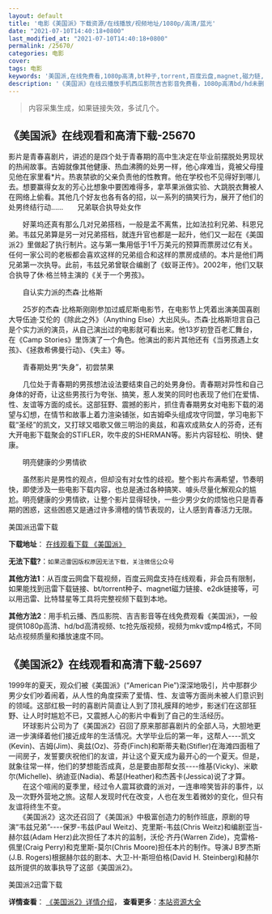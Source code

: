 ```yaml
---
layout: default
title: '电影《美国派》下载资源/在线播放/视频地址/1080p/高清/蓝光'
date: "2021-07-10T14:40:18+0800"
last_modified_at: "2021-07-10T14:40:18+0800"
permalink: /25670/
categories: 电影
cover:
tags: 电影
keywords: '美国派,在线免费看,1080p高清,bt种子,torrent,百度云盘,magnet,磁力链,迅雷下载资源'
description: '《美国派》在线云播放手机西瓜影院吉吉影音免费看，1080p高清bd/hd未删减完整版和tc抢先枪版，mkv/mp4格式，附带bt/torrent种子、magnet/磁力链、百度云盘、网盘资源迅雷下载链接'
---
```


>内容采集生成，如果链接失效，多试几个。


## 《美国派》在线观看和高清下载-25670

影片是青春喜剧片，讲述的是四个处于青春期的高中生决定在毕业前摆脱处男现状的热闹故事。吉姆就像其他健康、热血沸腾的处男一样，他心痒难当，竟被父母撞见他在家里看*片。热衷禁欲的父亲负责他的性教育。他在学校也不见得好到哪儿去。想要赢得女友的芳心比想象中要困难得多，拿苹果派做实验、大跳脱衣舞被人在网络上偷看。其他几个好友也各有各的招，以一系列的搞笑行为，展开了他们的处男终结行动……　　兄弟联合执导处女作</p>　　好莱坞还真有那么几对兄弟搭档，一般是孟不离焦，比如法拉利兄弟、科恩兄弟。韦兹兄弟算是另一对兄弟搭档，就连升官也都是一起升，他们又一起在《美国派2》里做起了执行制片。这与第一集用低于1千万美元的预算而票房过亿有关。任何一家公司的老板都会喜欢这样的兄弟组合和这样的票房成绩的。本片是他们两兄弟第一次执导。此前，韦兹兄弟曾联合编剧了《蚁哥正传》。2002年，他们又联合执导了休&middot;格兰特主演的《关于一个男孩》。</p>　　自认实力派的杰森·比格斯</p>　　25岁的杰森·比格斯刚刚参加过威尼斯电影节，在电影节上凭着出演美国喜剧大导伍迪·艾伦的《除此之外》（Anything Else）大出风头。杰森&middot;比格斯坦言自己是个实力派的演员，从自己演出过的电影就可看出来。他13岁初登百老汇舞台，在《Camp Stories》里饰演了一个角色。他演出的影片其他还有《当男孩遇上女孩》、《拯救希佛曼行动》、《失主》等。</p>　　青春期处男&ldquo;失身”，初尝禁果</p>　　几位处于青春期的男孩想法设法要结束自己的处男身份。青春期对异性和自己身体的好奇，让这些男孩行为夸张、搞笑，惹人发笑的同时也表现了他们在爱情、性、友谊等方面的成长。这部狂野、震撼的影片，抓住青春期男女对电影下载的渴望与幻想，在情节和故事上着力渲染铺张，如吉姆牵头组成攻守同盟，学习电影下载“圣经”的凯文，又打球又唱歌又做三明治的奥兹，和喜欢成熟女人的芬奇，还有大开电影下载聚会的STIFLER，吹牛皮的SHERMAN等。影片内容轻松、明快、健康。</p>　　明亮健康的少男情欲</p>　　虽然影片是男性的观点，但却没有对女性的歧视。整个影片布满希望，节奏明快，即使涉及一些电影下载内容，也总是通过各种搞笑、噱头尽量化解观众的尴尬。明亮健康的少男情欲，让整个影片显得轻快，一些少男少女的烦恼也只是青春期的困惑，这些困惑又是通过许多滑稽的情节表现的，让人感到青春活力无限。</p>


美国派迅雷下载

**下载地址**： [在线观看下载 《美国派》](https://www.993dy.com//vod-detail-id-22460.html) 


**无法下载?**：`如果迅雷因版权原因无法下载，关注微信公众号 `

**其他方法1**：从百度云网盘下载视频，百度云网盘支持在线观看，非会员有限制，如果能找到迅雷下载链接、bt/torrent种子、magnet磁力链接、e2dk链接等，可以用迅雷、比特彗星等工具将完整视频下载到本地。

**其他方法2**：用手机云播、西瓜影院、吉吉影音等在线免费观看《美国派》，一般提供1080p高清、hd/bd高清视频、tc抢先版视频，视频为mkv或mp4格式，不同站点视频质量和播放速度不同。


## 《美国派2》在线观看和高清下载-25697

1999年的夏天，观众们被《美国派》(“American Pie”)深深地吸引，片中那群少男少女们吵着闹着，从人性的角度探索了爱情、性、友谊等方面尚未被人们意识到的领域。这部红极一时的喜剧片简直让人到了顶礼膜拜的地步，影迷们在这部狂野、让人时时尴尬不已，又震撼人心的影片中看到了自己的生活经历。<br />　　环球影片公司为了《美国派2》召回了原来那部喜剧片的全部人马，大胆地更进一步演绎着他们接近成年的生活情况。大学毕业后的第一年，这帮人----凯文(Kevin)、吉姆(Jim)、奥兹(Oz)、芬奇(Finch)和斯蒂夫勒(Stifler)在海滩四面租了一间房子，发誓要庆祝他们的友谊，并让这个夏天成为最开心的一个夏天。但是，就象往常一样，他们的梦想能否成真，总是要由那帮女孩----维基(Vicky)、米歇尔(Michelle)、纳迪亚(Nadia)、希瑟(Heather)和杰茜卡(Jessica)说了才算。<br />　　在这个喧闹的夏季里，经过令人震耳欲聋的派对，一连串啼笑皆非的事件，以及一次野外营地之旅。这帮人发现时代在改变，人也在发生着微妙的变化，但只有友谊将终生不变。<br />　　《美国派2》这次还召回了《美国派》中极富创造力的制作班底，原剧的导演&ldquo;韦兹兄弟”----保罗-韦兹(Paul Weitz)、克里斯-韦兹(Chris Weitz)和编剧亚当-赫尔兹(Adam Herz)此次担任了本片的监制，沃伦&middot;齐丹(Warren Zide)，克雷格-佩里(Craig Perry)和克里斯-莫尔(Chris Moore)担任本片的制作。导演J B罗杰斯(J.B. Rogers)根据赫尔兹的剧本、大卫-H-斯坦伯格(David H. Steinberg)和赫尔兹所提供的故事执导了这部《美国派2》。


美国派2迅雷下载

**详情查看**： [《美国派2》详情介绍](/movie/25697/)， **查看更多**：[本站资源大全](/movie/t/all/)

